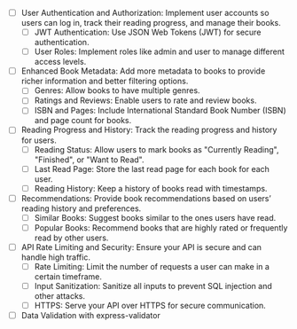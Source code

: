 - [ ] User Authentication and Authorization:
    Implement user accounts so users can log in, track their reading progress, and manage their books.
    - [ ] JWT Authentication: Use JSON Web Tokens (JWT) for secure authentication.
    - [ ] User Roles: Implement roles like admin and user to manage different access levels.

- [ ] Enhanced Book Metadata:
    Add more metadata to books to provide richer information and better filtering options.
    - [ ] Genres: Allow books to have multiple genres.
    - [ ] Ratings and Reviews: Enable users to rate and review books.
    - [ ] ISBN and Pages: Include International Standard Book Number (ISBN) and page count for books.

- [ ] Reading Progress and History:
    Track the reading progress and history for users.
    - [ ] Reading Status: Allow users to mark books as "Currently Reading", "Finished", or "Want to Read".
    - [ ] Last Read Page: Store the last read page for each book for each user.
    - [ ] Reading History: Keep a history of books read with timestamps.

- [ ] Recommendations:
    Provide book recommendations based on users’ reading history and preferences.
    - [ ] Similar Books: Suggest books similar to the ones users have read.
    - [ ] Popular Books: Recommend books that are highly rated or frequently read by other users.

- [ ] API Rate Limiting and Security:
    Ensure your API is secure and can handle high traffic.
    - [ ] Rate Limiting: Limit the number of requests a user can make in a certain timeframe.
    - [ ] Input Sanitization: Sanitize all inputs to prevent SQL injection and other attacks.
    - [ ] HTTPS: Serve your API over HTTPS for secure communication.

- [ ] Data Validation with express-validator